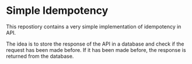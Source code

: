 # Simple Idempotency

This repostiory contains a very simple implementation of idempotency in API.

The idea is to store the response of the API in a database and check if the request has been made before. If it has been made before, the response is returned from the database.
